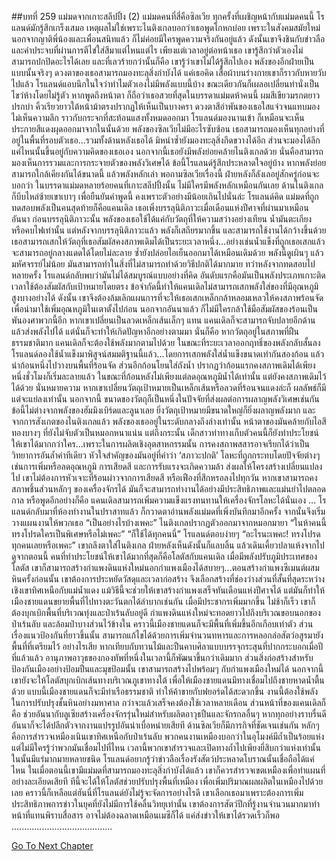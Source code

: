 ##บทที่ 259 แม่มดจากเกาะสลีปปิ้ง (2)
แม่มดคนที่สี่คือซิลเวีย
ทุกครั้งที่เผชิญหน้ากับแม่มดคนนี้ โรแลนด์มักรู้สึกเกร็งเสมอ เหตุผลไม่ใช่เพราะไนติงเกลบอกว่าเธอพูดโกหกบ่อย เพราะในสังคมสมัยใหม่ นอกจากญาติพี่น้องและเพื่อนสนิทแล้ว ก็ไม่ค่อยมีใครพูดความจริงกันอยู่แล้ว ดังนั้นเขาจึงชินกับข่าวลือและคำประจบที่ผ่านการตีไข่ใส่สีมาแต่ไหนแต่ไร
เพียงแต่เวลาอยู่ต่อหน้าเธอ เขารู้สึกว่าตัวเองไม่สามารถปกปิดอะไรได้เลย และที่เลวร้ายกว่านั้นก็คือ เขารู้ว่าเขาไม่ได้รู้สึกไปเอง พลังของอีกฝ่ายเป็นแบบนั้นจริงๆ ดวงตาของเธอสามารถมองทะลุสิ่งกำบังได้ แค่เธอคิด เสื้อผ้าบนร่างกายเขาก็ราวกับหายวับไปแล้ว โรแลนด์แอบนึกในใจว่าทำไมตัวเองไม่มีพลังแบบนี้บ้าง ขณะเดียวกันก็เผลอเปลี่ยนท่านั่งเป็นไขว่ห้างโดยไม่รู้ตัว
หากพูดถึงหน้าตา ก็ถือว่าเธอสวยที่สุดในบรรดาแม่มดห้าคนนี้ ผมสีเขียวมรกตยาวปรกบ่า คิ้วเรียวยาวใต้หน้าม้าตรงปรากฏให้เห็นเป็นบางครา ดวงตาสีอำพันของเธอใสแจ๋วจนแทบมองไม่เห็นความลึก ราวกับกระจกที่สะท้อนแสงทั้งหมดออกมา โรแลนด์มองนานเข้า ก็เหมือนจะเห็นประกายสีแดงผุดออกมาจากในนั้นด้วย
พลังของซิลเวียไม่มีอะไรซับซ้อน เธอสามารถมองเห็นทุกอย่างที่อยู่ในพื้นที่รอบตัวเธอ...รวมทั้งด้านหลังเธอได้ มิหนำซ้ำยังมองทะลุสิ่งกีดขวางได้อีก ส่วนจะมองได้ลึกแค่ไหนนั้นขึ้นอยู่กับความคิดของเธอเอง นอกจากนี้เธอยังมีพลังย่อยคล้ายไนติงเกลด้วย นั่นคือสามารถมองเห็นการรวมและการกระจายตัวของพลังวิเศษได้
ข้อนี้โรแลนด์รู้สึกประหลาดใจอยู่บ้าง หากพลังย่อยสามารถใกล้เคียงกันได้ขนาดนี้ แล้วพลังหลักเล่า พอถามซิลเวียเรื่องนี้ ฝ่ายหลังก็ลังเลอยู่สักครู่ก่อนจะบอกว่า ในบรรดาแม่มดหลายร้อยคนที่เกาะสลีปปิ้งนั้น ไม่มีใครมีพลังหลักเหมือนกันเลย ด้านไนติงเกลก็บีบไหล่ซ้ายเขาเบาๆ เพื่อยืนยันคำพูดนี้
คงเพราะตัวอย่างมีน้อยเกินไปนั่นล่ะ โรแลนด์คิด
แม่มดที่ถูกทดสอบพลังเป็นคนสุดท้ายก็คือแคนเดิล
เธอเพิ่งบรรลุนิติภาวะเมื่อเดือนแห่งปีศาจที่ผ่านมาเหมือนอันนา ก่อนบรรลุนิติภาวะนั้น พลังของเธอใช้ได้แค่กับวัตถุที่ให้ความสว่างอย่างเทียน น้ำมันตะเกียง หรือคบไฟเท่านั้น แต่หลังจากบรรลุนิติภาวะแล้ว พลังก็เสถียรมากขึ้น และสามารถใช้งานได้กว้างขึ้นด้วย เธอสามารถเสกให้วัตถุที่เธอสัมผัสคงสภาพเดิมได้เป็นระยะเวลาหนึ่ง...อย่างเช่นน้ำแข็งที่ถูกเธอเสกแล้วจะสามารถอยู่กลางแดดได้โดยไม่ละลาย ซ้ำยังปล่อยไอเย็นออกมาได้เหมือนเดิมด้วย
พลังนี้ดูเผินๆ แล้วมหัศจรรย์ไม่น้อย มันสามารถทำในสิ่งที่ไม่สามารถทำด้วยวิธีปกติได้มากมาย ทว่าหลังจากทดสอบไปหลายครั้ง โรแลนด์กลับพบว่ามันไม่ได้สมบูรณ์แบบอย่างที่คิด อันดับแรกคือมันเป็นพลังประเภทเกาะติด เวลาใช้ต้องสัมผัสกับเป้าหมายโดยตรง ข้อจำกัดนี้ทำให้แคนเดิลไม่สามารถเสกพลังใส่ของที่มีอุณหภูมิสูงบางอย่างได้
ดังนั้น เขาจึงต้องล้มเลิกแผนการที่จะให้เธอเสกเหล็กกล้าหลอมเหลวให้คงสภาพร้อนจัด เพื่อนำมาใช้เพิ่มอุณหภูมิในเตาตั้งไปก่อน นอกจากอันนาแล้ว ก็ไม่มีใครกล้าใช้มือสัมผัสของร้อนเป็นพันองศาพวกนี้อีก หากเขาเปลี่ยนเป็นลวดเหล็กเส้นเล็กๆ แทน แคนเดิลก็จะสามารถจับปลายอีกด้านแล้วส่งพลังไปได้ แต่นั่นก็จะทำให้เกิดปัญหาอีกอย่างตามมา
นั่นก็คือ หากวัตถุอยู่ในสภาพที่ฝืนธรรมชาติมาก แคนเดิลก็จะต้องใช้พลังมากตามไปด้วย ในขณะที่ระยะเวลาออกฤทธิ์ของพลังกลับสั้นลง
โรแลนด์ลองใช้น้ำแข็งมาพิสูจน์สมมติฐานนี้แล้ว...โดยการเสกพลังใส่น้ำแข็งขนาดเท่ากันสองก้อน แล้วนำก้อนหนึ่งไปวางบนพื้นที่ร้อนจัด ส่วนอีกก้อนโยนใส่ถังน้ำ ปรากฏว่าก้อนแรกคงสภาพเดิมได้เพียงหนึ่งชั่วโมงก็เริ่มละลายแล้ว
ในขณะที่ก้อนหลังไม่เพียงแต่ลดอุณหภูมิน้ำได้เท่านั้น แต่ยังคงสภาพเดิมไว้ได้ด้วย
นั่นหมายความ หากเขาเปลี่ยนวัตถุเป้าหมายเป็นเหล็กเส้นหรือลวดที่ร้อนจนแดงล่ะก็ ผลลัพธ์ก็มีแต่จะแย่ลงเท่านั้น
นอกจากนี้ ขนาดของวัตถุก็เป็นหนึ่งในปัจจัยที่ส่งผลต่อการผลาญพลังวิเศษเช่นกัน ข้อนี้ไม่ต่างจากพลังของฮัมมิงเบิร์ดและลูนาเลย ยิ่งวัตถุเป้าหมายมีขนาดใหญ่ก็ยิ่งผลาญพลังมาก และจากการสังเกตของไนติงเกลแล้ว พลังของเธออยู่ในระดับกลางถึงล่างเท่านั้น หน้าตาของมันคล้ายกับไอสีทองบางๆ ที่ยังไม่จับตัวเป็นหมอกหนาแน่น
แต่ถึงกระนั้น เด็กสาวท่าทางเก็บตัวคนนี้ก็ยังทำประโยชน์ให้เขาได้มากกว่าใคร...เพราะในการผลิตเชิงอุตสาหกรรมนั้น การคงสภาพสสารอาจเรียกได้ว่าเป็นวิทยาการอันล้ำค่าทีเดียว หัวใจสำคัญของมันอยู่ที่คำว่า ‘สภาวะปกติ’ โลหะที่ถูกกระทบโดยปัจจัยต่างๆ เช่นการเพิ่มหรือลดอุณหภูมิ การเสียดสี และการรับแรงจะเกิดความล้า ส่งผลให้โครงสร้างเปลี่ยนแปลงไป เขาไม่ต้องการหัวเจาะที่ร้อนผ่าวจากการเสียดสี หรือเฟืองที่สึกหรอลงไปทุกวัน หากเขาสามารถคงสภาพชิ้นส่วนหลักๆ ของเครื่องจักรได้ มันก็จะสามารถทำงานได้อย่างมีประสิทธิภาพและแม่นยำไปตลอดกาล
หรือพูดอีกอย่างก็คือ แคนเดิลสามารถเพิ่มความแข็งแรงทนทานให้เครื่องจักรโลหะได้นั่นเอง
...
โรแลนด์กลับมาที่ห้องทำงานในปราสาทแล้ว ก็กวาดตาอ่านพลังแม่มดที่เพิ่งบันทึกมาอีกครั้ง จากนั้นจึงเริ่มวางแผนงานให้พวกเธอ
“เป็นอย่างไรบ้างเพคะ” ไนติงเกลปรากฏตัวออกมาจากหมอกมายา “ในห้าคนนี้ ทรงโปรดใครเป็นพิเศษหรือไม่เพคะ”
“ก็ใช้ได้ทุกคนนี่” โรแลนด์ตอบง่ายๆ
“อะไรนะเพคะ! ทรงโปรดทุกคนเลยหรือเพคะ”
เขาถลึงตาใส่ไนติงเกล ฝ่ายหลังเห็นดังนั้นก็แลบลิ้น แล้วเดินเคี้ยวปลาแห้งจากไป
ดูจากตอนนี้ คนที่ทำประโยชน์ให้เขาได้มากที่สุดก็คือโลตัสกับแคนเดิล
เมื่อมีพลังปรับภูมิประเทศของโลตัส เขาก็สามารถสร้างกำแพงดินแห่งใหม่นอกกำแพงเมืองได้สบายๆ...ตอนสร้างกำแพงซีเมนต์ผสมหินครั้งก่อนนั้น เขาต้องการประหยัดวัสดุและเวลาก่อสร้าง จึงเลือกสร้างที่ช่องว่างส่วนที่สั้นที่สุดระหว่างเชิงเขาทิศเหนือกับแม่น้ำแดง แม้วิธีนี้จะช่วยให้เขาสร้างกำแพงเสร็จทันเดือนแห่งปีศาจได้ แต่มันก็ทำให้เมืองชายแดนขยายพื้นที่ไปทางตะวันตกได้ลำบากเช่นกัน เมื่อมีประชากรเพิ่มมากขึ้น ไม่ช้าก็เร็ว เขาก็ต้องบุกเบิกพื้นที่บริเวณทุ่งและป่าเร้นลับอยู่ดี
กำแพงดินแห่งใหม่จะทอดยาวไปถึงบริเวณขอบนอกของป่าเร้นลับ และล้อมป่าบางส่วนไว้ข้างใน คราวนี้เมืองชายแดนก็จะมีพื้นที่เพิ่มขึ้นอีกเกือบเท่าตัว ส่วนเรื่องแนวป้องกันที่ยาวขึ้นนั้น สามารถแก้ไขได้ด้วยการเพิ่มจำนวนทหารและการหลอกล่อสัตว์อสูรมายังพื้นที่ที่เตรียมไว้ อย่างไรเสีย หากเทียบกับทวนไม้และปืนคาบศิลาแบบบรรจุกระสุนที่ปากกระบอกเมื่อปีที่แล้วแล้ว อานุภาพอาวุธของกองทัพที่หนึ่งในเวลานี้ก็พัฒนาขึ้นกว่าเดิมมาก ส่วนสิ่งก่อสร้างสำหรับป้องกันเมืองอย่างป้อมปืนและมุขป้อมนั้น เขาสามารถสร้างไปพร้อมๆ กับกำแพงเมืองใหม่ได้
นอกจากนี้ เขายังจะให้โลตัสบุกเบิกเส้นทางบริเวณภูเขาทางใต้ เพื่อให้เมืองชายแดนมีทางเชื่อมไปถึงชายหาดน้ำตื้นด้วย แบบนี้เมืองชายแดนก็จะมีท่าเรือธรรมชาติ ทำให้ค้าขายกับฟยอร์ดได้สะดวกขึ้น งานนี้ต้องใช้พลังในการปรับปรุงชั้นหินอย่างมหาศาล กว่าจะแล้วเสร็จคงต้องใช้เวลาหลายเดือน
ส่วนหน้าที่ของแคนเดิลก็คือ ช่วยอันนากับลูเซียสร้างเครื่องจักรรุ่นใหม่สำหรับผลิตอาวุธปืนและจักรกลอื่นๆ หากทุกอย่างราบรื่นดี อันนาก็จะได้ปลีกตัวจากงานแปรรูปอันน่าเบื่อหน่ายเสียที
ด้านซิลเวียก็มีภารกิจที่ชัดเจนเช่นกัน หลักๆ คือการสำรวจเหมืองเนินเขาทิศเหนือกับป่าเร้นลับ พวกคนงานเหมืองบอกว่าในอุโมงค์มีถ้ำเป็นร้อยแห่ง แต่ไม่มีใครรู้ว่าพวกมันเชื่อมไปที่ไหน เวลานี้พวกเขาสำรวจและเปิดทางถ้ำไปเพียงยี่สิบกว่าแห่งเท่านั้น ในนั้นมีแร่มากมายหลายชนิด โรแลนด์อยากรู้ว่าข่าวลือเรื่องรังสัตว์ประหลาดโบราณนั้นเชื่อถือได้แค่ไหน ในเมื่อตอนนี้เขามีแม่มดที่สามารถมองทะลุสิ่งกำบังได้แล้ว เขาก็ควรสำรวจเขตเหมืองเพื่อทำแผนที่อย่างละเอียดเสียที ทีนี้จะได้ให้โลตัสช่วยปรับปรุงพื้นที่เหมือง เพื่อเพิ่มปริมาณผลผลิตในเหมืองไปด้วยเลย
คราวนี้ก็เหลือแต่ฮันนี่ที่โรแลนด์ยังไม่รู้จะจัดการอย่างไรดี เขาเลือกเธอมาเพราะต้องการเพิ่มประสิทธิภาพการข่าวในยุคที่ยังไม่มีการใช้คลื่นวิทยุเท่านั้น เขาต้องการสัตว์ปีกที่รู้งานจำนวนมากมาทำหน้าที่แทนพิราบสื่อสาร อาจไม่ต้องฉลาดเหมือนเมซีก็ได้ แค่ส่งข่าวให้เขาได้รวดเร็วก็พอ
........................................




[Go To Next Chapter]( ./172.md)
